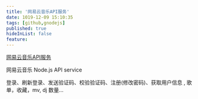 ```yaml
---
title: '网易云音乐API服务'
date: 1019-12-09 15:10:35
tags: [github,gnodejs]
published: true
hideInList: false
feature: 
---
```

[网易云音乐API服务](https://github.com/Binaryify/NeteaseCloudMusicApi)

网易云音乐 Node.js API service

登录、刷新登录、发送验证码、校验验证码、注册(修改密码)、获取用户信息 , 歌单，收藏，mv, dj 数量...


<!-- more -->
